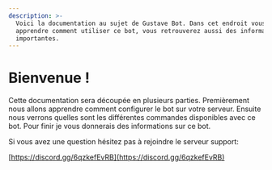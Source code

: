 ```yaml
---
description: >-
  Voici la documentation au sujet de Gustave Bot. Dans cet endroit vous allez
  apprendre comment utiliser ce bot, vous retrouverez aussi des informations
  importantes.
---
```


# Bienvenue !

Cette documentation sera découpée en plusieurs parties. Premièrement nous allons apprendre comment configurer le bot sur votre serveur. Ensuite nous verrons quelles sont les différentes commandes disponibles avec ce bot. Pour finir je vous donnerais des informations sur ce bot.

Si vous avez une question hésitez pas à rejoindre le serveur support:

[https://discord.gg/6qzkefEvRB](https://discord.gg/6qzkefEvRB)
